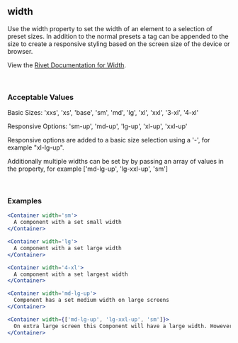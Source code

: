 ## width

Use the width property to set the width of an element to a selection of preset sizes.  In addition to the normal presets a tag can be appended to the size to create a responsive styling based on the screen size of the device or browser.

View the [Rivet Documentation for Width](https://rivet.uits.iu.edu/components/utilities/width/).

<br/>

### Acceptable Values

Basic Sizes: 'xxs', 'xs', 'base', 'sm', 'md', 'lg', 'xl', 'xxl', '3-xl', '4-xl'

Responsive Options: 'sm-up', 'md-up', 'lg-up', 'xl-up', 'xxl-up'

Responsive options are added to a basic size selection using a '-', for example "xl-lg-up".

Additionally multiple widths can be set by by passing an array of values in the property, for example ['md-lg-up', 'lg-xxl-up', 'sm']

<br/>

### Examples

```jsx
<Container width='sm'>
  A component with a set small width
</Container>

<Container width='lg'>
  A component with a set large width
</Container>

<Container width='4-xl'>
  A component with a set largest width
</Container>

<Container width='md-lg-up'>
  Component has a set medium width on large screens
</Container>

<Container width={['md-lg-up', 'lg-xxl-up', 'sm']}>
  On extra large screen this Component will have a large width. However on normal large screen its width will be limited to medium and small on smaller screens.
</Container>
```